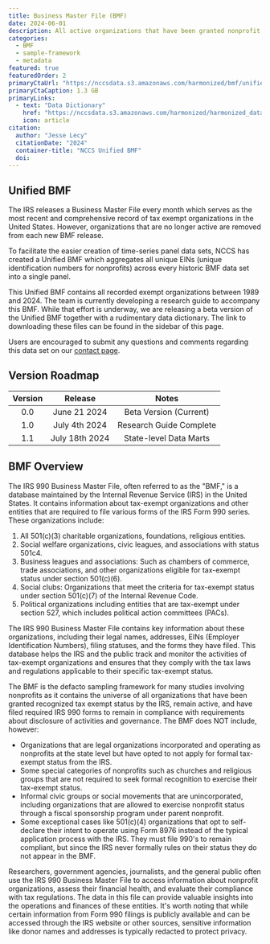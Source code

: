 ```yaml
---
title: Business Master File (BMF)
date: 2024-06-01
description: All active organizations that have been granted nonprofit status by the IRS.
categories:
  - BMF
  - sample-framework
  - metadata
featured: true
featuredOrder: 2
primaryCtaUrl: "https://nccsdata.s3.amazonaws.com/harmonized/bmf/unified/BMF_UNIFIED_V1.1.csv"
primaryCtaCaption: 1.3 GB
primaryLinks:
  - text: "Data Dictionary"
    href: "https://nccsdata.s3.amazonaws.com/harmonized/harmonized_data_dictionary.xlsx"
    icon: article
citation: 
  author: "Jesse Lecy"
  citationDate: "2024"
  container-title: "NCCS Unified BMF"
  doi:
---
```


## Unified BMF

The IRS releases a Business Master File every month which serves as the most recent and comprehensive record of tax exempt organizations in the United States. However, organizations that are no longer active are removed from each new BMF release.

To facilitate the easier creation of time-series panel data sets, NCCS has created a Unified BMF which aggregates all unique EINs (unique identification numbers for nonprofits) across every historic BMF data set into a single panel.

This Unified BMF contains all recorded exempt organizations between 1989 and 2024. The team is currently developing a research guide to accompany this BMF. While that effort is underway, we are releasing a beta version of the Unified BMF together with a rudimentary data dictionary. The link to downloading these files can be found in the sidebar of this page.

Users are encouraged to submit any questions and comments regarding this data set on our [contact page](https://nccs.urban.org/nccs/contact/).

## Version Roadmap

| Version | Release | Notes |
| :---: | :---: | :---: |
| 0.0 | June 21 2024 | Beta Version (Current) |
| 1.0 | July 4th 2024 | Research Guide Complete |
| 1.1 | July 18th 2024 | State-level Data Marts |

## BMF Overview

The IRS 990 Business Master File, often referred to as the "BMF," is a database maintained by the Internal Revenue Service (IRS) in the United States. It contains information about tax-exempt organizations and other entities that are required to file various forms of the IRS Form 990 series. These organizations include:

1. All 501(c)(3) charitable organizations, foundations, religious entities.
2. Social welfare organizations, civic leagues, and associations with status 501c4. 
3. Business leagues and associations: Such as chambers of commerce, trade associations, and other organizations eligible for tax-exempt status under section 501(c)(6).
4. Social clubs: Organizations that meet the criteria for tax-exempt status under section 501(c)(7) of the Internal Revenue Code.
5. Political organizations including entities that are tax-exempt under section 527, which includes political action committees (PACs).

The IRS 990 Business Master File contains key information about these organizations, including their legal names, addresses, EINs (Employer Identification Numbers), filing statuses, and the forms they have filed. This database helps the IRS and the public track and monitor the activities of tax-exempt organizations and ensures that they comply with the tax laws and regulations applicable to their specific tax-exempt status.

The BMF is the defacto sampling framework for many studies involving nonprofits as it contains the universe of all organizations that have been granted recognized tax exempt status by the IRS, remain active, and have filed required IRS 990 forms to remain in compliance with requirements about disclosure of activities and governance. The BMF does NOT include, however: 

* Organizations that are legal organizations incorporated and operating as nonprofits at the state level but have opted to not apply for formal tax-exempt status from the IRS.
* Some special categories of nonprofits such as churches and religious groups that are not required to seek formal recognition to exercise their tax-exempt status.
* Informal civic groups or social movements that are unincorporated, including organizations that are allowed to exercise nonprofit status through a fiscal sponsorship program under parent nonprofit.
* Some exceptional cases like 501(c)(4) organizations that opt to self-declare their intent to operate using Form 8976 instead of the typical application process with the IRS. They must file 990's to remain compliant, but since the IRS never formally rules on their status they do not appear in the BMF. 

Researchers, government agencies, journalists, and the general public often use the IRS 990 Business Master File to access information about nonprofit organizations, assess their financial health, and evaluate their compliance with tax regulations. The data in this file can provide valuable insights into the operations and finances of these entities. It's worth noting that while certain information from Form 990 filings is publicly available and can be accessed through the IRS website or other sources, sensitive information like donor names and addresses is typically redacted to protect privacy.
